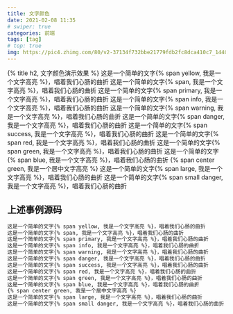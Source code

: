 ```yaml
---
title: 文字颜色
date: 2021-02-08 11:35
# swiper: true
categories: 前端
tags: [tag]
# top: true
img: https://pic4.zhimg.com/80/v2-37134f732bbe21779fdb2fc8dca410c7_1440w.jpg
---
```

{% title h2, 文字颜色演示效果 %}
这是一个简单的文字{% span yellow, 我是一个文字高亮 %}，唱着我们心肠的曲折
这是一个简单的文字{% span, 我是一个文字高亮 %}，唱着我们心肠的曲折
这是一个简单的文字{% span primary, 我是一个文字高亮 %}，唱着我们心肠的曲折
这是一个简单的文字{% span info, 我是一个文字高亮 %}，唱着我们心肠的曲折
这是一个简单的文字{% span warning, 我是一个文字高亮 %}，唱着我们心肠的曲折
这是一个简单的文字{% span danger, 我是一个文字高亮 %}，唱着我们心肠的曲折
这是一个简单的文字{% span success, 我是一个文字高亮 %}，唱着我们心肠的曲折
这是一个简单的文字{% span red, 我是一个文字高亮 %}，唱着我们心肠的曲折
这是一个简单的文字{% span green, 我是一个文字高亮 %}，唱着我们心肠的曲折
这是一个简单的文字{% span blue, 我是一个文字高亮 %}，唱着我们心肠的曲折
{% span center green, 我是一个居中文字高亮 %}
这是一个简单的文字{% span large, 我是一个文字高亮 %}，唱着我们心肠的曲折
这是一个简单的文字{% span small danger, 我是一个文字高亮 %}，唱着我们心肠的曲折

## 上述事例源码
``` markdown
这是一个简单的文字{% span yellow, 我是一个文字高亮 %}，唱着我们心肠的曲折
这是一个简单的文字{% span, 我是一个文字高亮 %}，唱着我们心肠的曲折
这是一个简单的文字{% span primary, 我是一个文字高亮 %}，唱着我们心肠的曲折
这是一个简单的文字{% span info, 我是一个文字高亮 %}，唱着我们心肠的曲折
这是一个简单的文字{% span warning, 我是一个文字高亮 %}，唱着我们心肠的曲折
这是一个简单的文字{% span danger, 我是一个文字高亮 %}，唱着我们心肠的曲折
这是一个简单的文字{% span success, 我是一个文字高亮 %}，唱着我们心肠的曲折
这是一个简单的文字{% span red, 我是一个文字高亮 %}，唱着我们心肠的曲折
这是一个简单的文字{% span green, 我是一个文字高亮 %}，唱着我们心肠的曲折
这是一个简单的文字{% span blue, 我是一个文字高亮 %}，唱着我们心肠的曲折
{% span center green, 我是一个居中文字高亮 %}
这是一个简单的文字{% span large, 我是一个文字高亮 %}，唱着我们心肠的曲折
这是一个简单的文字{% span small danger, 我是一个文字高亮 %}，唱着我们心肠的曲折
```